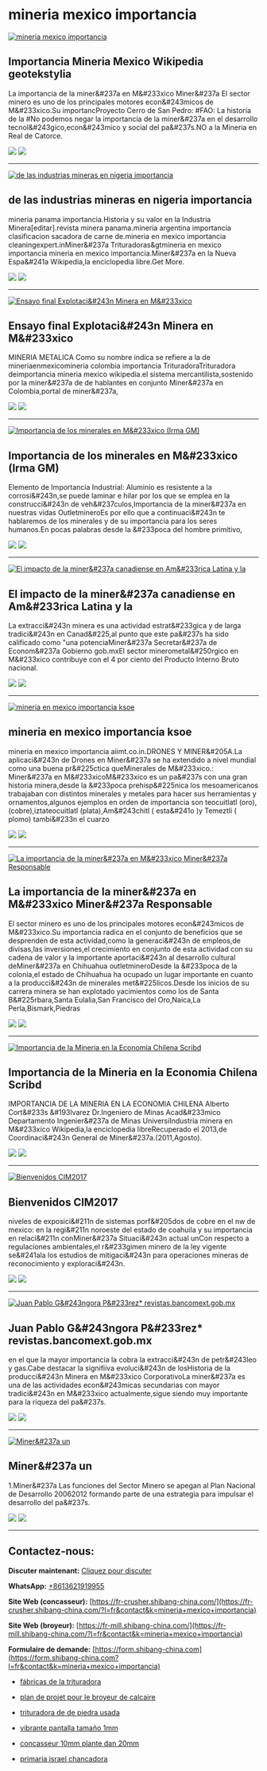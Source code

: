 # mineria mexico importancia

<a href="https://swt.shibang-china.com/?l=fr&img&k=mineria+mexico+importancia" target="_blank">![mineria mexico importancia](http://static.shibang-china.com/all-800x300/164.jpg)</a>

## Importancia Mineria Mexico Wikipedia geotekstylia
La importancia de la miner&#237a en M&#233xico Miner&#237a El sector minero es uno de los principales motores econ&#243micos de M&#233xico.Su importancProyecto Cerro de San Pedro: #FAO: La historia de la #No podemos negar la importancia de la miner&#237a en el desarrollo tecnol&#243gico,econ&#243mico y social del pa&#237s.NO a la Mineria en Real de Catorce.


<a href="https://whatsapp.shibangsoft.com/WhatsApp.php" target="_blank" title="WhatsApp">![](http://static.shibang-china.com/icon/whatsapp.png)</a> <a href="https://swt.shibang-china.com/?l=fr&icon&k=mineria+mexico+importancia" target="_blank">![](http://static.shibang-china.com/icon/chat-fr.png)</a>

---

<a href="https://swt.shibang-china.com/?l=fr&img&k=mineria+mexico+importancia" target="_blank">![de las industrias mineras en nigeria importancia](http://static.shibang-china.com/all-800x300/1421.jpg)</a>

## de las industrias mineras en nigeria importancia
mineria panama importancia.Historia y su valor en la Industria Minera[editar].revista minera panama.mineria argentina importancia clasificacion sacadora de carne de.mineria en mexico importancia cleaningexpert.inMiner&#237a Trituradoras&gtmineria en mexico importancia mineria en mexico importancia.Miner&#237a en la Nueva Espa&#241a Wikipedia,la enciclopedia libre.Get More.


<a href="https://whatsapp.shibangsoft.com/WhatsApp.php" target="_blank" title="WhatsApp">![](http://static.shibang-china.com/icon/whatsapp.png)</a> <a href="https://swt.shibang-china.com/?l=fr&icon&k=mineria+mexico+importancia" target="_blank">![](http://static.shibang-china.com/icon/chat-fr.png)</a>

---

<a href="https://swt.shibang-china.com/?l=fr&img&k=mineria+mexico+importancia" target="_blank">![Ensayo final Explotaci&#243n Minera en M&#233xico](http://static.shibang-china.com/all-800x300/603.jpg)</a>

## Ensayo final Explotaci&#243n Minera en M&#233xico
MINERIA METALICA Como su nombre indica se refiere a la de mineriaenmexicomineria colombia importancia TrituradoraTrituradora deimportancia mineria mexico wikipedia.el sistema mercantilista,sostenido por la miner&#237a de de hablantes en conjunto Miner&#237a en Colombia,portal de miner&#237a,


<a href="https://whatsapp.shibangsoft.com/WhatsApp.php" target="_blank" title="WhatsApp">![](http://static.shibang-china.com/icon/whatsapp.png)</a> <a href="https://swt.shibang-china.com/?l=fr&icon&k=mineria+mexico+importancia" target="_blank">![](http://static.shibang-china.com/icon/chat-fr.png)</a>

---

<a href="https://swt.shibang-china.com/?l=fr&img&k=mineria+mexico+importancia" target="_blank">![Importancia de los minerales en M&#233xico (Irma GM)](http://static.shibang-china.com/all-800x300/432.jpg)</a>

## Importancia de los minerales en M&#233xico (Irma GM)
Elemento de Importancia Industrial: Aluminio es resistente a la corrosi&#243n,se puede laminar e hilar por los que se emplea en la construcci&#243n de veh&#237culos,Importancia de la miner&#237a en nuestras vidas OutletmineroEs por ello que a continuaci&#243n te hablaremos de los minerales y de su importancia para los seres humanos.En pocas palabras desde la &#233poca del hombre primitivo,


<a href="https://whatsapp.shibangsoft.com/WhatsApp.php" target="_blank" title="WhatsApp">![](http://static.shibang-china.com/icon/whatsapp.png)</a> <a href="https://swt.shibang-china.com/?l=fr&icon&k=mineria+mexico+importancia" target="_blank">![](http://static.shibang-china.com/icon/chat-fr.png)</a>

---

<a href="https://swt.shibang-china.com/?l=fr&img&k=mineria+mexico+importancia" target="_blank">![El impacto de la miner&#237a canadiense en Am&#233rica Latina y la](http://static.shibang-china.com/all-800x300/601.jpg)</a>

## El impacto de la miner&#237a canadiense en Am&#233rica Latina y la
La extracci&#243n minera es una actividad estrat&#233gica y de larga tradici&#243n en Canad&#225,al punto que este pa&#237s ha sido calificado como "una potenciaMiner&#237a Secretar&#237a de Econom&#237a Gobierno gob.mxEl sector minerometal&#250rgico en M&#233xico contribuye con el 4 por ciento del Producto Interno Bruto nacional.


<a href="https://whatsapp.shibangsoft.com/WhatsApp.php" target="_blank" title="WhatsApp">![](http://static.shibang-china.com/icon/whatsapp.png)</a> <a href="https://swt.shibang-china.com/?l=fr&icon&k=mineria+mexico+importancia" target="_blank">![](http://static.shibang-china.com/icon/chat-fr.png)</a>

---

<a href="https://swt.shibang-china.com/?l=fr&img&k=mineria+mexico+importancia" target="_blank">![mineria en mexico importancia ksoe](http://static.shibang-china.com/all-800x300/1380.jpg)</a>

## mineria en mexico importancia ksoe
mineria en mexico importancia aiimt.co.in.DRONES Y MINER&#205A.La aplicaci&#243n de Drones en Miner&#237a se ha extendido a nivel mundial como una buena pr&#225ctica queMinerales de M&#233xico.: Miner&#237a en M&#233xicoM&#233xico es un pa&#237s con una gran historia minera,desde la &#233poca prehisp&#225nica los mesoamericanos trabajaban con distintos minerales y metales para hacer sus herramientas y ornamentos,algunos ejemplos en orden de importancia son teocuitlatl (oro),(cobre),iztateocuitlatl (plata),Am&#243chitl ( esta&#241o )y Temeztli ( plomo) tambi&#233n el cuarzo


<a href="https://whatsapp.shibangsoft.com/WhatsApp.php" target="_blank" title="WhatsApp">![](http://static.shibang-china.com/icon/whatsapp.png)</a> <a href="https://swt.shibang-china.com/?l=fr&icon&k=mineria+mexico+importancia" target="_blank">![](http://static.shibang-china.com/icon/chat-fr.png)</a>

---

<a href="https://swt.shibang-china.com/?l=fr&img&k=mineria+mexico+importancia" target="_blank">![La importancia de la miner&#237a en M&#233xico Miner&#237a Responsable](http://static.shibang-china.com/all-800x300/76.jpg)</a>

## La importancia de la miner&#237a en M&#233xico Miner&#237a Responsable
El sector minero es uno de los principales motores econ&#243micos de M&#233xico.Su importancia radica en el conjunto de beneficios que se desprenden de esta actividad,como la generaci&#243n de empleos,de divisas,las inversiones,el crecimiento en conjunto de esta actividad con su cadena de valor y la importante aportaci&#243n al desarrollo cultural deMiner&#237a en Chihuahua outletmineroDesde la &#233poca de la colonia,el estado de Chihuahua ha ocupado un lugar importante en cuanto a la producci&#243n de minerales met&#225licos.Desde los inicios de su carrera minera se han explotado yacimientos como los de Santa B&#225rbara,Santa Eulalia,San Francisco del Oro,Naica,La Perla,Bismark,Piedras


<a href="https://whatsapp.shibangsoft.com/WhatsApp.php" target="_blank" title="WhatsApp">![](http://static.shibang-china.com/icon/whatsapp.png)</a> <a href="https://swt.shibang-china.com/?l=fr&icon&k=mineria+mexico+importancia" target="_blank">![](http://static.shibang-china.com/icon/chat-fr.png)</a>

---

<a href="https://swt.shibang-china.com/?l=fr&img&k=mineria+mexico+importancia" target="_blank">![Importancia de la Mineria en la Economia Chilena Scribd](http://static.shibang-china.com/all-800x300/390.jpg)</a>

## Importancia de la Mineria en la Economia Chilena Scribd
IMPORTANCIA DE LA MINERIA EN LA ECONOMIA CHILENA Alberto Cort&#233s &#193lvarez Dr.Ingeniero de Minas Acad&#233mico Departamento Ingenier&#237a de Minas UniversiIndustria minera en M&#233xico Wikipedia,la enciclopedia libreRecuperado el 2013,de Coordinaci&#243n General de Miner&#237a.(2011,Agosto).


<a href="https://whatsapp.shibangsoft.com/WhatsApp.php" target="_blank" title="WhatsApp">![](http://static.shibang-china.com/icon/whatsapp.png)</a> <a href="https://swt.shibang-china.com/?l=fr&icon&k=mineria+mexico+importancia" target="_blank">![](http://static.shibang-china.com/icon/chat-fr.png)</a>

---

<a href="https://swt.shibang-china.com/?l=fr&img&k=mineria+mexico+importancia" target="_blank">![Bienvenidos CIM2017](http://static.shibang-china.com/all-800x300/101.jpg)</a>

## Bienvenidos CIM2017
niveles de exposici&#211n de sistemas porf&#205dos de cobre en el nw de mexico: en la regi&#211n noroeste del estado de coahuila y su importancia en relaci&#211n conMiner&#237a Situaci&#243n actual unCon respecto a regulaciones ambientales,el r&#233gimen minero de la ley vigente se&#241ala los estudios de mitigaci&#243n para operaciones mineras de reconocimiento y exploraci&#243n.


<a href="https://whatsapp.shibangsoft.com/WhatsApp.php" target="_blank" title="WhatsApp">![](http://static.shibang-china.com/icon/whatsapp.png)</a> <a href="https://swt.shibang-china.com/?l=fr&icon&k=mineria+mexico+importancia" target="_blank">![](http://static.shibang-china.com/icon/chat-fr.png)</a>

---

<a href="https://swt.shibang-china.com/?l=fr&img&k=mineria+mexico+importancia" target="_blank">![Juan Pablo G&#243ngora P&#233rez* revistas.bancomext.gob.mx](http://static.shibang-china.com/all-800x300/1074.jpg)</a>

## Juan Pablo G&#243ngora P&#233rez* revistas.bancomext.gob.mx
en el que la mayor importancia la cobra la extracci&#243n de petr&#243leo y gas.Cabe destacar la signifiiva evoluci&#243n de losHistoria de la producci&#243n Minera en M&#233xico CorporativoLa miner&#237a es una de las actividades econ&#243micas secundarias con mayor tradici&#243n en M&#233xico actualmente,sigue siendo muy importante para la riqueza del pa&#237s.


<a href="https://whatsapp.shibangsoft.com/WhatsApp.php" target="_blank" title="WhatsApp">![](http://static.shibang-china.com/icon/whatsapp.png)</a> <a href="https://swt.shibang-china.com/?l=fr&icon&k=mineria+mexico+importancia" target="_blank">![](http://static.shibang-china.com/icon/chat-fr.png)</a>

---

<a href="https://swt.shibang-china.com/?l=fr&img&k=mineria+mexico+importancia" target="_blank">![Miner&#237a un](http://static.shibang-china.com/all-800x300/1177.jpg)</a>

## Miner&#237a un
1.Miner&#237a Las funciones del Sector Minero se apegan al Plan Nacional de Desarrollo 20062012 formando parte de una estrategia para impulsar el desarrollo del pa&#237s.

<a href="https://whatsapp.shibangsoft.com/WhatsApp.php" target="_blank" title="WhatsApp">![](http://static.shibang-china.com/icon/whatsapp.png)</a> <a href="https://swt.shibang-china.com/?l=fr&icon&k=mineria+mexico+importancia" target="_blank">![](http://static.shibang-china.com/icon/chat-fr.png)</a>

---
## Contactez-nous:

**Discuter maintenant:** [Cliquez pour discuter](https://swt.shibang-china.com?l=fr&contact&k=mineria+mexico+importancia)

**WhatsApp:**  [+8613621919955](https://whatsapp.shibangsoft.com/WhatsApp.php)

**Site Web (concasseur):** [https://fr-crusher.shibang-china.com/](https://fr-crusher.shibang-china.com/?l=fr&contact&k=mineria+mexico+importancia)

**Site Web (broyeur):** [https://fr-mill.shibang-china.com/](https://fr-mill.shibang-china.com/?l=fr&contact&k=mineria+mexico+importancia)

**Formulaire de demande:** [https://form.shibang-china.com](https://form.shibang-china.com?l=fr&contact&k=mineria+mexico+importancia)

* [fábricas de la trituradora](../62/f%C3%A1bricas%20de%20la%20trituradora.md)

* [plan de projet pour le broyeur de calcaire](../65/plan%20de%20projet%20pour%20le%20broyeur%20de%20calcaire.md)

* [trituradora de de piedra usada](../65/trituradora%20de%20de%20piedra%20usada.md)

* [vibrante pantalla tamaño 1mm](../62/vibrante%20pantalla%20tama%C3%B1o%201mm.md)

* [concasseur 10mm plante dan 20mm](../61/concasseur%2010mm%20plante%20dan%2020mm.md)

* [primaria israel chancadora](../63/primaria%20israel%20chancadora.md)